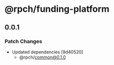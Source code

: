 # @rpch/funding-platform

## 0.0.1

### Patch Changes

- Updated dependencies [9d40520]
  - @rpch/common@0.1.0
